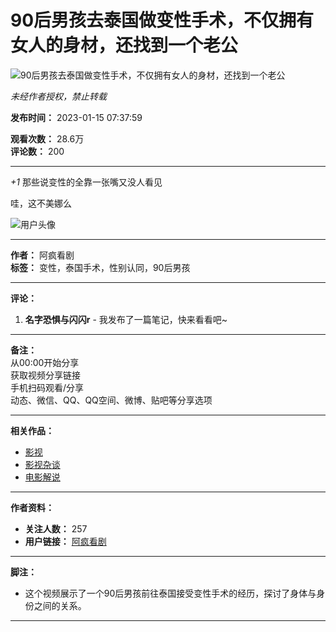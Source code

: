 # 90后男孩去泰国做变性手术，不仅拥有女人的身材，还找到一个老公

![90后男孩去泰国做变性手术，不仅拥有女人的身材，还找到一个老公](//i2.hdslb.com/bfs/archive/7e33220d5cd6b2e59fedf69197a35c41d4b306b7.jpg@518w_290h_1c_!web-video-share-cover.webp)

_未经作者授权，禁止转载_

**发布时间：** 2023-01-15 07:37:59

**观看次数：** 28.6万  
**评论数：** 200  

---

_+1_ 那些说变性的全靠一张嘴又没人看见

哇，这不美娜么

![用户头像](//i2.hdslb.com/bfs/face/accd963ad46b903c199584ed722d437f81655e39.jpg@96w.webp)

---

**作者：** 阿疯看剧  
**标签：** 变性，泰国手术，性别认同，90后男孩 

---

**评论：**  
1. **名字恐惧与闪闪r** - 我发布了一篇笔记，快来看看吧~  

---

**备注：**  
从00:00开始分享  
获取视频分享链接  
手机扫码观看/分享  
动态、微信、QQ、QQ空间、微博、贴吧等分享选项  

---

**相关作品：**  
- [影视](//www.bilibili.com/v/cinephile)  
- [影视杂谈](//www.bilibili.com/v/cinephile/cinecism)  
- [电影解说](//search.bilibili.com/all?keyword=%E7%94%B5%E5%BD%B1%E8%A7%A3%E8%AF%B4&from_source=video_tag)  

---

**作者资料：**  
- **关注人数：** 257  
- **用户链接：** [阿疯看剧](//space.bilibili.com/3493114725534203)  

---

**脚注：**  
- 这个视频展示了一个90后男孩前往泰国接受变性手术的经历，探讨了身体与身份之间的关系。

---